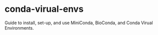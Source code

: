# conda-virual-envs
Guide to install, set-up, and use MiniConda, BioConda, and Conda Virual Environments. 
